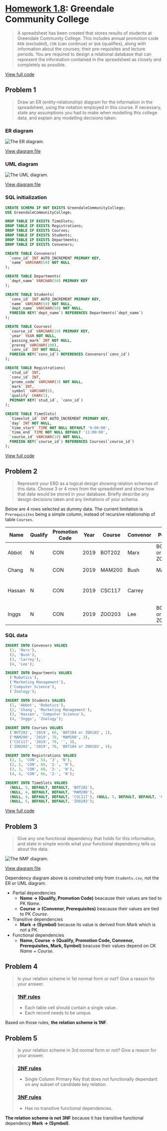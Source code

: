 # [Homework 1.8](https://github.com/hanggrian/IIT-CS425/blob/assets/assignments/hw8.pdf): Greendale Community College

> A spreadsheet has been created that stores results of students at Greendale
  Community College. This includes annual promotion code `REN` (excluded), `CON`
  (can continue) or `QUA` (qualifies), along with information about the courses;
  their pre-requisites and lecture periods. You are required to design a
  relational database that can represent the information contained in the
  spreadsheet as closely and completely as possible.

[View full code](https://github.com/hanggrian/IIT-CS425/blob/main/greendale-community-college/initialize.sql)

## Problem 1

> Draw an ER (entity-relationship) diagram for the information in the
  spreadsheet, using the notation employed in this course. If necessary, state
  any assumptions you had to make when modelling this college data, and explain
  any modelling decisions taken.

### ER diagram

![The ER diagram.](https://github.com/hanggrian/IIT-CS425/raw/assets/greendale-community-college/er.svg)

[View diagram file](https://github.com/hanggrian/IIT-CS425/blob/main/greendale-community-college/er.drawio)

### UML diagram

![The UML diagram.](https://github.com/hanggrian/IIT-CS425/raw/assets/greendale-community-college/uml.svg)

[View diagram file](https://github.com/hanggrian/IIT-CS425/blob/main/greendale-community-college/uml.drawio)

### SQL initialization

```sql
CREATE SCHEMA IF NOT EXISTS GreendaleCommunityCollege;
USE GreendaleCommunityCollege;

DROP TABLE IF EXISTS TimeSlots;
DROP TABLE IF EXISTS Registrations;
DROP TABLE IF EXISTS Courses;
DROP TABLE IF EXISTS Students;
DROP TABLE IF EXISTS Departments;
DROP TABLE IF EXISTS Convenors;

CREATE TABLE Convenors(
  `conv_id` INT AUTO_INCREMENT PRIMARY KEY,
  `name` VARCHAR(50) NOT NULL
);

CREATE TABLE Departments(
  `dept_name` VARCHAR(50) PRIMARY KEY
);

CREATE TABLE Students(
  `conv_id` INT AUTO_INCREMENT PRIMARY KEY,
  `name` VARCHAR(50) NOT NULL,
  `dept_name` VARCHAR(50) NOT NULL,
  FOREIGN KEY(`dept_name`) REFERENCES Departments(`dept_name`)
);

CREATE TABLE Courses(
  `course_id` VARCHAR(10) PRIMARY KEY,
  `year` YEAR NOT NULL,
  `passing_mark` INT NOT NULL,
  `prereq` VARCHAR(100),
  `conv_id` INT NOT NULL,
  FOREIGN KEY(`conv_id`) REFERENCES Convenors(`conv_id`)
);

CREATE TABLE Registrations(
  `stud_id` INT,
  `conv_id` INT,
  `promo_code` VARCHAR(3) NOT NULL,
  `mark` INT,
  `symbol` VARCHAR(5),
  `qualify` CHAR(1),
  PRIMARY KEY(`stud_id`, `conv_id`)
);

CREATE TABLE TimeSlots(
  `timeslot_id` INT AUTO_INCREMENT PRIMARY KEY,
  `day` INT NOT NULL,
  `time_start` TIME NOT NULL DEFAULT '9:00:00',
  `time_end` TIME NOT NULL DEFAULT '11:00:00',
  `course_id` VARCHAR(10) NOT NULL,
  FOREIGN KEY(`course_id`) REFERENCES Courses(`course_id`)
);
```

[View full code](https://github.com/hanggrian/IIT-CS425/blob/main/greendale-community-college/initialize.sql)

## Problem 2

> Represent your ERD as a logical design showing relation schemas of this data.
  Choose 3 or 4 rows from the spreadsheet and show how that data would be stored
  in your database. Briefly describe any design decisions taken and any
  limitations of your schema.

Below are 4 rows selected as dummy data. The current limitation is
`Prerequisites` being a simple column, instead of recursive relationship of
table `Courses`.

Name | Qualify | Promotion Code | Year | Course | Convenor | Periods | Mark | Symbol
--- | --- | --- | --- | --- | --- | --- | --- | ---
Abbot | N | CON | 2019 | BOT202 | Marx | BOT104 or ZOO103 | 5th Daily	54 | 3
Chang | N | CON | 2019 | MAM200 | Bush | MAM100 | 4th Daily | 66 | 2-
Hassan | N | CON | 2019 | CSC117 | Carrey | | 4th or 5th Daily | 60 | 2-
Inggs | N | CON | 2019 | ZOO203 | Lee | BOT104 or ZOO103 | 5th Daily	66 | 2-

### SQL data

```sql
INSERT INTO Convenors VALUES
  (1, 'Marx'),
  (2, 'Bush'),
  (3, 'Carrey'),
  (4, 'Lee');

INSERT INTO Departments VALUES
  ('Robotics'),
  ('Marketing Management'),
  ('Computer Science'),
  ('Zoology');

INSERT INTO Students VALUES
  (1, 'Abbot', 'Robotics'),
  (2, 'Chang', 'Marketing Management'),
  (3, 'Hassan', 'Computer Science'),
  (4, 'Inggs', 'Zoology');

INSERT INTO Courses VALUES
  ('BOT202', '2019', 60, 'BOT104 or ZOO103', 1),
  ('MAM200', '2019', 70, 'MAM100', 2),
  ('CSC117', '2019', 70, '', 3),
  ('ZOO203', '2019', 70, 'BOT104 or ZOO103', 4);

INSERT INTO Registrations VALUES
  (1, 1, 'CON', 54, '3', 'N'),
  (2, 2, 'CON', 66, '2-', 'N'),
  (3, 3, 'CON', 60, '2-', 'N'),
  (4, 4, 'CON', 66, '2-', 'N');

INSERT INTO TimeSlots VALUES
  (NULL, 5, DEFAULT, DEFAULT, 'BOT202'),
  (NULL, 4, DEFAULT, DEFAULT, 'MAM200'),
  (NULL, 4, DEFAULT, DEFAULT, 'CSC117'), (NULL, 5, DEFAULT, DEFAULT, 'CSC117'),
  (NULL, 5, DEFAULT, DEFAULT, 'ZOO203');
```

[View full code](https://github.com/hanggrian/IIT-CS425/blob/main/greendale-community-college/data.sql)

## Problem 3

> Give any one functional dependency that holds for this information, and state
  in simple words what your functional dependency tells us about the data.

![The NMF diagram.](https://github.com/hanggrian/IIT-CS425/raw/assets/greendale-community-college/nmf.svg)

[View diagram file](https://github.com/hanggrian/IIT-CS425/blob/main/greendale-community-college/nmf.drawio)

Dependency diagram above is constructed only from `Students.csv`, not the ER or
UML diagram.

- Partial dependencies
  - **Name &rarr; (Qualify, Promotion Code)** beacause their values are tied to
    PK *Name*.
  - **Course &rarr; (Convenor, Prerequisites)** beacause their
    values are tied to PK *Course*.
- Transitive dependencies
  - **Mark &rarr; (Symbol)** because its value is derived from *Mark* which is
    not a PK.
- Functional dependencies
  - **Name, Course &rarr; (Qualify, Promotion Code, Convenor, Prerequisites,
    Mark, Symbol)** beacuse their values depend on CK *Name + Course*.

## Problem 4

> Is your relation scheme in 1st normal form or not? Give a reason for your
  answer.

> ### [1NF rules](../nmf.md#1nf-rules)
>
> - Each table cell should contain a single value.
> - Each record needs to be unique.

Based on those rules, **the relation scheme is 1NF**.

## Problem 5

> Is your relation scheme in 3rd normal form or not? Give a reason for your
  answer.

> ### [2NF rules](../nmf.md#2nf-rules)
>
> - Single Column Primary Key that does not functionally dependant on any subset
  of candidate key relation.
>
>
> ### [3NF rules](../nmf.md#1nf-rules)
>
> - Has no transitive functional dependencies.

**The relation scheme is not 3NF** because it has transitive functional
dependency **Mark &rarr; (Symbol)**.
